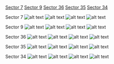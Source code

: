 [Sector 7](#sector7)
[Sector 9](#sector9)
[Sector 36](#sector36)
[Sector 35](#sector35)
[Sector 34](#sector34)

<a name = "sector7"></a>
Sector 7
![alt text](/tt/KELT-15_Sector_7/KELT-15_Sector_7_a_TimeSeries.png)
![alt text](/tt/KELT-15_Sector_7/KELT-15_Sector_7_b_FoldedLightCurve.png)
![alt text](/tt/KELT-15_Sector_7/KELT-15_Sector_7_b_IndividualTransitsWithFit.png)
![alt text](/tt/KELT-15_Sector_7/KELT-15_Sector_7_c_TimingResiduals.png)

<a name = "sector9"></a>
Sector 9
![alt text](/tt/KELT-15_Sector_9/KELT-15_Sector_9_a_TimeSeries.png)
![alt text](/tt/KELT-15_Sector_9/KELT-15_Sector_9_b_FoldedLightCurve.png)
![alt text](/tt/KELT-15_Sector_9/KELT-15_Sector_9_b_IndividualTransitsWithFit.png)
![alt text](/tt/KELT-15_Sector_9/KELT-15_Sector_9_c_TimingResiduals.png)

<a name = "sector36"></a>
Sector 36
![alt text](/tt/KELT-15_Sector_36/KELT-15_Sector_36_a_TimeSeries.png)
![alt text](/tt/KELT-15_Sector_36/KELT-15_Sector_36_b_FoldedLightCurve.png)
![alt text](/tt/KELT-15_Sector_36/KELT-15_Sector_36_b_IndividualTransitsWithFit.png)
![alt text](/tt/KELT-15_Sector_36/KELT-15_Sector_36_c_TimingResiduals.png)

<a name = "sector35"></a>
Sector 35
![alt text](/tt/KELT-15_Sector_35/KELT-15_Sector_35_a_TimeSeries.png)
![alt text](/tt/KELT-15_Sector_35/KELT-15_Sector_35_b_FoldedLightCurve.png)
![alt text](/tt/KELT-15_Sector_35/KELT-15_Sector_35_b_IndividualTransitsWithFit.png)
![alt text](/tt/KELT-15_Sector_35/KELT-15_Sector_35_c_TimingResiduals.png)

<a name = "sector34"></a>
Sector 34
![alt text](/tt/KELT-15_Sector_34/KELT-15_Sector_34_a_TimeSeries.png)
![alt text](/tt/KELT-15_Sector_34/KELT-15_Sector_34_b_FoldedLightCurve.png)
![alt text](/tt/KELT-15_Sector_34/KELT-15_Sector_34_b_IndividualTransitsWithFit.png)
![alt text](/tt/KELT-15_Sector_34/KELT-15_Sector_34_c_TimingResiduals.png)

